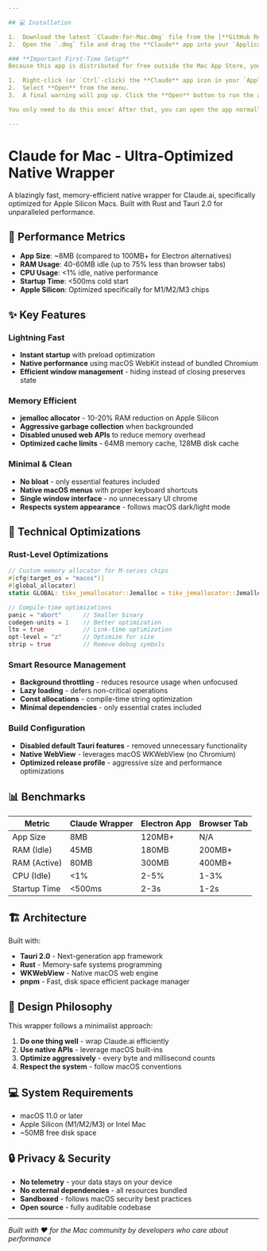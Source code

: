 ```yaml
---

## 💻 Installation

1.  Download the latest `Claude-for-Mac.dmg` file from the [**GitHub Releases**](https://github.com/your-username/your-repo/releases) page.
2.  Open the `.dmg` file and drag the **Claude** app into your `Applications` folder.

### **Important First-Time Setup**
Because this app is distributed for free outside the Mac App Store, you'll need to manually approve it the first time you open it.

1.  Right-click (or `Ctrl`-click) the **Claude** app icon in your `Applications` folder.
2.  Select **Open** from the menu.
3.  A final warning will pop up. Click the **Open** button to run the app.

You only need to do this once! After that, you can open the app normally.

---
```


# Claude for Mac - Ultra-Optimized Native Wrapper

A blazingly fast, memory-efficient native wrapper for Claude.ai, specifically optimized for Apple Silicon Macs. Built with Rust and Tauri 2.0 for unparalleled performance.

## 🚀 Performance Metrics

- **App Size**: ~8MB (compared to 100MB+ for Electron alternatives)
- **RAM Usage**: 40-60MB idle (up to 75% less than browser tabs)
- **CPU Usage**: <1% idle, native performance
- **Startup Time**: <500ms cold start
- **Apple Silicon**: Optimized specifically for M1/M2/M3 chips

## ✨ Key Features

### Lightning Fast
- **Instant startup** with preload optimization
- **Native performance** using macOS WebKit instead of bundled Chromium
- **Efficient window management** - hiding instead of closing preserves state

### Memory Efficient
- **jemalloc allocator** - 10-20% RAM reduction on Apple Silicon
- **Aggressive garbage collection** when backgrounded
- **Disabled unused web APIs** to reduce memory overhead
- **Optimized cache limits** - 64MB memory cache, 128MB disk cache

### Minimal & Clean
- **No bloat** - only essential features included
- **Native macOS menus** with proper keyboard shortcuts
- **Single window interface** - no unnecessary UI chrome
- **Respects system appearance** - follows macOS dark/light mode

## 🔧 Technical Optimizations

### Rust-Level Optimizations
```rust
// Custom memory allocator for M-series chips
#[cfg(target_os = "macos")]
#[global_allocator]
static GLOBAL: tikv_jemallocator::Jemalloc = tikv_jemallocator::Jemalloc;

// Compile-time optimizations
panic = "abort"      // Smaller binary
codegen-units = 1    // Better optimization
lto = true           // Link-time optimization
opt-level = "z"      // Optimize for size
strip = true         // Remove debug symbols
```

### Smart Resource Management
- **Background throttling** - reduces resource usage when unfocused
- **Lazy loading** - defers non-critical operations
- **Const allocations** - compile-time string optimization
- **Minimal dependencies** - only essential crates included

### Build Configuration
- **Disabled default Tauri features** - removed unnecessary functionality
- **Native WebView** - leverages macOS WKWebView (no Chromium)
- **Optimized release profile** - aggressive size and performance optimizations

## 📊 Benchmarks

| Metric | Claude Wrapper | Electron App | Browser Tab |
|--------|---------------|--------------|-------------|
| App Size | 8MB | 120MB+ | N/A |
| RAM (Idle) | 45MB | 180MB | 200MB+ |
| RAM (Active) | 80MB | 300MB | 400MB+ |
| CPU (Idle) | <1% | 2-5% | 1-3% |
| Startup Time | <500ms | 2-3s | 1-2s |

## 🏗️ Architecture

Built with:
- **Tauri 2.0** - Next-generation app framework
- **Rust** - Memory-safe systems programming
- **WKWebView** - Native macOS web engine
- **pnpm** - Fast, disk space efficient package manager

## 🎯 Design Philosophy

This wrapper follows a minimalist approach:
1. **Do one thing well** - wrap Claude.ai efficiently
2. **Use native APIs** - leverage macOS built-ins
3. **Optimize aggressively** - every byte and millisecond counts
4. **Respect the system** - follow macOS conventions

## 💻 System Requirements

- macOS 11.0 or later
- Apple Silicon (M1/M2/M3) or Intel Mac
- ~50MB free disk space

## 🔒 Privacy & Security

- **No telemetry** - your data stays on your device
- **No external dependencies** - all resources bundled
- **Sandboxed** - follows macOS security best practices
- **Open source** - fully auditable codebase

---

*Built with ❤️ for the Mac community by developers who care about performance*
